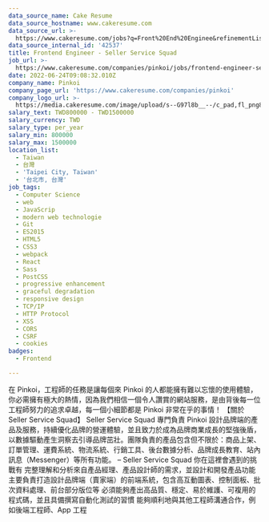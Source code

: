 ```yaml
---
data_source_name: Cake Resume
data_source_hostname: www.cakeresume.com
data_source_url: >-
  https://www.cakeresume.com/jobs?q=Front%20End%20Enginee&refinementList[lang_name][0]=E[…]tech_front-end-development&range[salary_range][min]=1000000
data_source_internal_id: '42537'
title: Frontend Engineer - Seller Service Squad
job_url: >-
  https://www.cakeresume.com/companies/pinkoi/jobs/frontend-engineer-seller-service-squad
date: 2022-06-24T09:08:32.010Z
company_name: Pinkoi
company_page_url: 'https://www.cakeresume.com/companies/pinkoi'
company_logo_url: >-
  https://media.cakeresume.com/image/upload/s--G97l8b__--/c_pad,fl_png8,h_200,w_200/v1611730048/lgsmicrahgjmtt8rntq2.png
salary_text: TWD800000 - TWD1500000
salary_currency: TWD
salary_type: per_year
salary_min: 800000
salary_max: 1500000
location_list:
  - Taiwan
  - 台灣
  - 'Taipei City, Taiwan'
  - '台北市, 台灣'
job_tags:
  - Computer Science
  - web
  - JavaScrip
  - modern web technologie
  - Git
  - ES2015
  - HTML5
  - CSS3
  - webpack
  - React
  - Sass
  - PostCSS
  - progressive enhancement
  - graceful degradation
  - responsive design
  - TCP/IP
  - HTTP Protocol
  - XSS
  - CORS
  - CSRF
  - cookies
badges:
  - Frontend

---
```


在 Pinkoi，工程師的任務是讓每個來 Pinkoi 的人都能擁有難以忘懷的使用體驗，你必需擁有極大的熱情，因為我們相信一個令人讚賞的網站服務，是由背後每一位工程師努力的追求卓越，每一個小細節都是 Pinkoi 非常在乎的事情！ 【關於 Seller Service Squad】 Seller Service Squad 專門負責 Pinkoi 設計品牌端的產品及服務，持續優化品牌的營運體驗，並且致力於成為品牌商業成長的堅強後盾，以數據驅動產生洞察去引導品牌茁壯。團隊負責的產品包含但不限於：商品上架、訂單管理、運費系統、物流系統、行銷工具、後台數據分析、品牌成長教育、站內訊息（Messenger）等所有功能。 – Seller Service Squad 你在這裡會遇到的挑戰有 完整理解和分析來自產品經理、產品設計師的需求，並設計和開發產品功能 主要負責打造設計品牌端（賣家端）的前端系統，包含高互動圖表、控制面板、批次資料處理、前台部分版位等 必須能夠產出高品質、穩定、易於維護、可複用的程式碼，並且具備撰寫自動化測試的習慣 能夠順利地與其他工程師溝通合作，例如後端工程師、App 工程